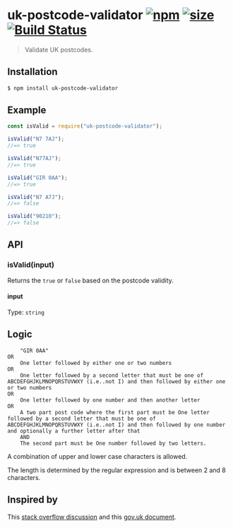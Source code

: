 # uk-postcode-validator [![npm][npm-image]][npm-url] [![size][size-image]][size-url] [![Build Status][travis-image]][travis-url]

> Validate UK postcodes.

## Installation

```bash
$ npm install uk-postcode-validator
```

## Example

```js
const isValid = require("uk-postcode-validator");

isValid("N7 7AJ");
//=> true

isValid("N77AJ");
//=> true

isValid("GIR 0AA");
//=> true

isValid("N7 A7J");
//=> false

isValid("90210");
//=> false
```

## API

### isValid(input)

Returns the `true` or `false` based on the postcode validity.

#### input

Type: `string`

## Logic

```text
    "GIR 0AA"
OR
    One letter followed by either one or two numbers
OR
    One letter followed by a second letter that must be one of ABCDEFGHJKLMNOPQRSTUVWXY (i.e..not I) and then followed by either one or two numbers
OR
    One letter followed by one number and then another letter
OR
    A two part post code where the first part must be One letter followed by a second letter that must be one of ABCDEFGHJKLMNOPQRSTUVWXY (i.e..not I) and then followed by one number and optionally a further letter after that
    AND
    The second part must be One number followed by two letters.
```

A combination of upper and lower case characters is allowed.

The length is determined by the regular expression and is between 2 and 8
characters.

## Inspired by

This [stack overflow discussion](https://stackoverflow.com/questions/164979/uk-postcode-regex-comprehensive) and this [gov.uk document](https://assets.publishing.service.gov.uk/government/uploads/system/uploads/attachment_data/file/488478/Bulk_Data_Transfer_-_additional_validation_valid_from_12_November_2015.pdf).

[npm-image]: https://img.shields.io/npm/v/uk-postcode-validator.svg
[npm-url]: https://npmjs.com/package/uk-postcode-validator
[size-image]: https://img.shields.io/bundlephobia/min/uk-postcode-validator.svg?style=flat
[size-url]: https://bundlephobia.com/result?p=uk-postcode-validator
[travis-image]: https://travis-ci.org/sirLisko/uk-postcode-validator.svg?branch=master
[travis-url]: https://travis-ci.org/sirLisko/uk-postcode-validator
